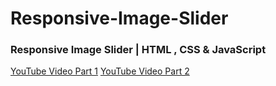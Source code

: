 # Responsive-Image-Slider

### Responsive Image Slider | HTML , CSS & JavaScript
[YouTube Video Part 1](https://youtu.be/5BErQZbpk_U)
[YouTube Video Part 2](https://youtu.be/NVLQ1WDXoAc)
